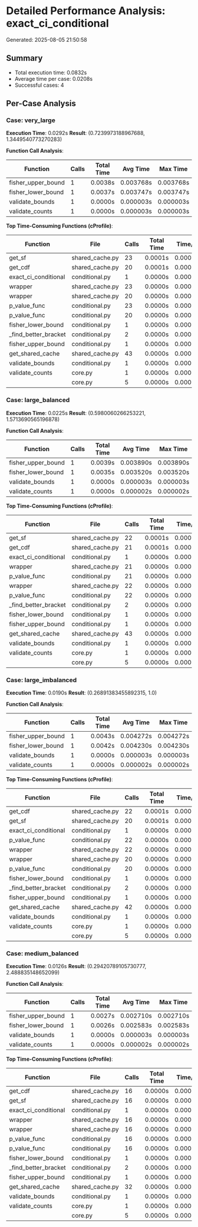 # Detailed Performance Analysis: exact_ci_conditional

Generated: 2025-08-05 21:50:58

## Summary

- Total execution time: 0.0832s
- Average time per case: 0.0208s
- Successful cases: 4

## Per-Case Analysis

### Case: very_large

**Execution Time**: 0.0292s
**Result**: (0.7239973188967688, 1.3449540773270283)

**Function Call Analysis**:

| Function | Calls | Total Time | Avg Time | Max Time |
|----------|-------|------------|----------|----------|
| fisher_upper_bound | 1 | 0.0038s | 0.003768s | 0.003768s |
| fisher_lower_bound | 1 | 0.0037s | 0.003747s | 0.003747s |
| validate_bounds | 1 | 0.0000s | 0.000003s | 0.000003s |
| validate_counts | 1 | 0.0000s | 0.000003s | 0.000003s |

**Top Time-Consuming Functions (cProfile)**:

| Function | File | Calls | Total Time | Time/Call |
|----------|------|-------|------------|----------|
| get_sf | shared_cache.py | 23 | 0.0001s | 0.000003s |
| get_cdf | shared_cache.py | 20 | 0.0001s | 0.000003s |
| exact_ci_conditional | conditional.py | 1 | 0.0000s | 0.000030s |
| wrapper | shared_cache.py | 23 | 0.0000s | 0.000001s |
| wrapper | shared_cache.py | 20 | 0.0000s | 0.000001s |
| p_value_func | conditional.py | 23 | 0.0000s | 0.000000s |
| p_value_func | conditional.py | 20 | 0.0000s | 0.000001s |
| fisher_lower_bound | conditional.py | 1 | 0.0000s | 0.000007s |
| _find_better_bracket | conditional.py | 2 | 0.0000s | 0.000003s |
| fisher_upper_bound | conditional.py | 1 | 0.0000s | 0.000004s |
| get_shared_cache | shared_cache.py | 43 | 0.0000s | 0.000000s |
| validate_bounds | conditional.py | 1 | 0.0000s | 0.000003s |
| validate_counts | core.py | 1 | 0.0000s | 0.000002s |
| <genexpr> | core.py | 5 | 0.0000s | 0.000000s |

### Case: large_balanced

**Execution Time**: 0.0225s
**Result**: (0.5980060266253221, 1.5713690565196878)

**Function Call Analysis**:

| Function | Calls | Total Time | Avg Time | Max Time |
|----------|-------|------------|----------|----------|
| fisher_upper_bound | 1 | 0.0039s | 0.003890s | 0.003890s |
| fisher_lower_bound | 1 | 0.0035s | 0.003520s | 0.003520s |
| validate_bounds | 1 | 0.0000s | 0.000003s | 0.000003s |
| validate_counts | 1 | 0.0000s | 0.000002s | 0.000002s |

**Top Time-Consuming Functions (cProfile)**:

| Function | File | Calls | Total Time | Time/Call |
|----------|------|-------|------------|----------|
| get_sf | shared_cache.py | 22 | 0.0001s | 0.000003s |
| get_cdf | shared_cache.py | 21 | 0.0001s | 0.000003s |
| exact_ci_conditional | conditional.py | 1 | 0.0000s | 0.000029s |
| wrapper | shared_cache.py | 21 | 0.0000s | 0.000001s |
| p_value_func | conditional.py | 21 | 0.0000s | 0.000001s |
| wrapper | shared_cache.py | 22 | 0.0000s | 0.000001s |
| p_value_func | conditional.py | 22 | 0.0000s | 0.000000s |
| _find_better_bracket | conditional.py | 2 | 0.0000s | 0.000003s |
| fisher_lower_bound | conditional.py | 1 | 0.0000s | 0.000006s |
| fisher_upper_bound | conditional.py | 1 | 0.0000s | 0.000005s |
| get_shared_cache | shared_cache.py | 43 | 0.0000s | 0.000000s |
| validate_bounds | conditional.py | 1 | 0.0000s | 0.000003s |
| validate_counts | core.py | 1 | 0.0000s | 0.000001s |
| <genexpr> | core.py | 5 | 0.0000s | 0.000000s |

### Case: large_imbalanced

**Execution Time**: 0.0190s
**Result**: (0.26891383455892315, 1.0)

**Function Call Analysis**:

| Function | Calls | Total Time | Avg Time | Max Time |
|----------|-------|------------|----------|----------|
| fisher_upper_bound | 1 | 0.0043s | 0.004272s | 0.004272s |
| fisher_lower_bound | 1 | 0.0042s | 0.004230s | 0.004230s |
| validate_bounds | 1 | 0.0000s | 0.000003s | 0.000003s |
| validate_counts | 1 | 0.0000s | 0.000002s | 0.000002s |

**Top Time-Consuming Functions (cProfile)**:

| Function | File | Calls | Total Time | Time/Call |
|----------|------|-------|------------|----------|
| get_cdf | shared_cache.py | 22 | 0.0001s | 0.000003s |
| get_sf | shared_cache.py | 20 | 0.0001s | 0.000003s |
| exact_ci_conditional | conditional.py | 1 | 0.0000s | 0.000029s |
| p_value_func | conditional.py | 22 | 0.0000s | 0.000001s |
| wrapper | shared_cache.py | 22 | 0.0000s | 0.000001s |
| wrapper | shared_cache.py | 20 | 0.0000s | 0.000001s |
| p_value_func | conditional.py | 20 | 0.0000s | 0.000001s |
| fisher_lower_bound | conditional.py | 1 | 0.0000s | 0.000007s |
| _find_better_bracket | conditional.py | 2 | 0.0000s | 0.000004s |
| fisher_upper_bound | conditional.py | 1 | 0.0000s | 0.000006s |
| get_shared_cache | shared_cache.py | 42 | 0.0000s | 0.000000s |
| validate_bounds | conditional.py | 1 | 0.0000s | 0.000004s |
| validate_counts | core.py | 1 | 0.0000s | 0.000002s |
| <genexpr> | core.py | 5 | 0.0000s | 0.000000s |

### Case: medium_balanced

**Execution Time**: 0.0126s
**Result**: (0.29420789105730777, 2.488835148652099)

**Function Call Analysis**:

| Function | Calls | Total Time | Avg Time | Max Time |
|----------|-------|------------|----------|----------|
| fisher_upper_bound | 1 | 0.0027s | 0.002710s | 0.002710s |
| fisher_lower_bound | 1 | 0.0026s | 0.002583s | 0.002583s |
| validate_bounds | 1 | 0.0000s | 0.000003s | 0.000003s |
| validate_counts | 1 | 0.0000s | 0.000002s | 0.000002s |

**Top Time-Consuming Functions (cProfile)**:

| Function | File | Calls | Total Time | Time/Call |
|----------|------|-------|------------|----------|
| get_cdf | shared_cache.py | 16 | 0.0000s | 0.000003s |
| get_sf | shared_cache.py | 16 | 0.0000s | 0.000003s |
| exact_ci_conditional | conditional.py | 1 | 0.0000s | 0.000026s |
| wrapper | shared_cache.py | 16 | 0.0000s | 0.000001s |
| wrapper | shared_cache.py | 16 | 0.0000s | 0.000001s |
| p_value_func | conditional.py | 16 | 0.0000s | 0.000001s |
| p_value_func | conditional.py | 16 | 0.0000s | 0.000000s |
| fisher_lower_bound | conditional.py | 1 | 0.0000s | 0.000006s |
| _find_better_bracket | conditional.py | 2 | 0.0000s | 0.000002s |
| fisher_upper_bound | conditional.py | 1 | 0.0000s | 0.000004s |
| get_shared_cache | shared_cache.py | 32 | 0.0000s | 0.000000s |
| validate_bounds | conditional.py | 1 | 0.0000s | 0.000003s |
| validate_counts | core.py | 1 | 0.0000s | 0.000001s |
| <genexpr> | core.py | 5 | 0.0000s | 0.000000s |

